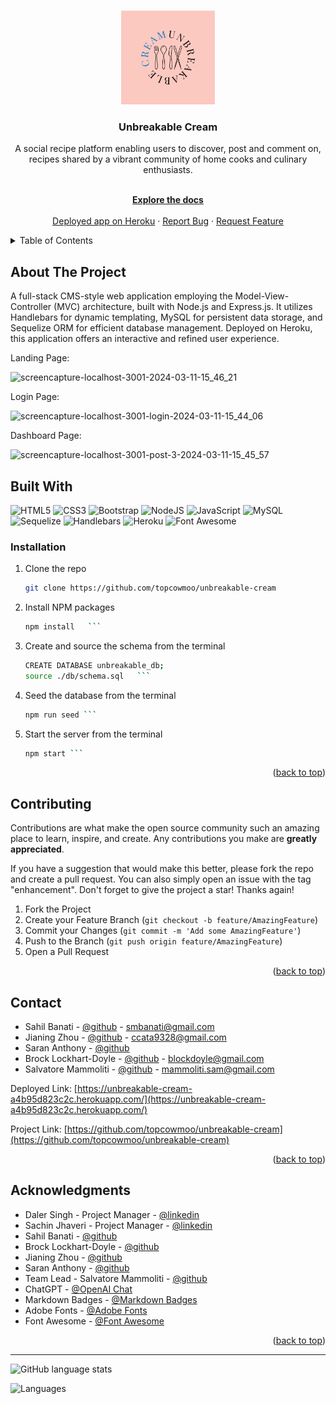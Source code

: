 <a name="readme-top"></a>

<br />
<div align="center">
  <a href="https://github.com/topcowmoo/unbreakable-cream">
    <img src="./public/images/logo.png" alt="Logo" width="150" height="150">
  </a>

<h3 align="center">Unbreakable Cream</h3>

<p align="center">
  
A social recipe platform enabling users to discover, post and comment on, recipes shared by a vibrant community of home cooks and culinary enthusiasts.

<br />
    <a href="https://github.com/topcowmoo/unbreakable-cream"><strong>Explore the docs</strong></a>
    <br />
    <br />
    <a href="https://unbreakable-cream-a4b95d823c2c.herokuapp.com/">Deployed app on Heroku</a>
    · 
    <a href="https://github.com/topcowmoo/unbreakable-cream/issues">Report Bug</a>
    ·
    <a href="https://github.com/topcowmoo/unbreakable-cream/issues">Request Feature</a>

  </p>
</div>

<!-- TABLE OF CONTENTS -->

<details>
  <summary>Table of Contents</summary>
  <ol>
    <li>
      <a href="#about-the-project">About The Project</a>
      <ul>
        <li><a href="#built-with">Built With</a></li>
      </ul>
    </li>
        <li><a href="#installation">Installation</a></li>
      </ul>
    </li>
    <li><a href="#contributing">Contributing</a></li>
    <li><a href="#contact">Contact</a></li>
    <li><a href="#acknowledgments">Acknowledgments</a></li>
  </ol>
</details>

<!-- ABOUT THE PROJECT -->

## About The Project

A full-stack CMS-style web application employing the Model-View-Controller (MVC) architecture, built with Node.js and Express.js. It utilizes Handlebars for dynamic templating, MySQL for persistent data storage, and Sequelize ORM for efficient database management. Deployed on Heroku, this application offers an interactive and refined user experience.

Landing Page:

![screencapture-localhost-3001-2024-03-11-15_46_21](https://github.com/topcowmoo/unbreakable-cream/assets/149528212/f372124a-1641-4248-861d-ffcdd1e9b841)

Login Page:

![screencapture-localhost-3001-login-2024-03-11-15_44_06](https://github.com/topcowmoo/unbreakable-cream/assets/149528212/49f75cd3-92d4-4998-b9e6-9dc9466fc497)

Dashboard Page:

![screencapture-localhost-3001-post-3-2024-03-11-15_45_57](https://github.com/topcowmoo/unbreakable-cream/assets/149528212/27ab6895-0127-42c0-9aee-7da5a340f385)


<!-- BUILT WITH -->

## Built With

![HTML5](https://img.shields.io/badge/html5-%23E34F26.svg?style=for-the-badge&logo=html5&logoColor=white)
![CSS3](https://img.shields.io/badge/css3-%231572B6.svg?style=for-the-badge&logo=css3&logoColor=white)
![Bootstrap](https://img.shields.io/badge/bootstrap-%238511FA.svg?style=for-the-badge&logo=bootstrap&logoColor=white)
![NodeJS](https://img.shields.io/badge/Node%20js-339933?style=for-the-badge&logo=nodedotjs&logoColor=white)
![JavaScript](https://img.shields.io/badge/javascript-%23323330.svg?style=for-the-badge&logo=javascript&logoColor=%23F7DF1E)
![MySQL](https://img.shields.io/badge/mysql-4479A1.svg?style=for-the-badge&logo=mysql&logoColor=white)
![Sequelize](https://img.shields.io/badge/Sequelize-52B0E7?style=for-the-badge&logo=Sequelize&logoColor=white)
![Handlebars](https://img.shields.io/badge/Handlebars%20js-f0772b?style=for-the-badge&logo=handlebarsdotjs&logoColor=black)
![Heroku](https://img.shields.io/badge/heroku-%23430098.svg?style=for-the-badge&logo=heroku&logoColor=white)
![Font Awesome](https://img.shields.io/badge/Font_Awesome-339AF0?style=for-the-badge&logo=fontawesome&logoColor=white)

<!-- INSTALLATION -->

### Installation

1. Clone the repo
   ```sh
   git clone https://github.com/topcowmoo/unbreakable-cream
   ```
2. Install NPM packages
   ````sh
   npm install   ```
   ````
3. Create and source the schema from the terminal
   ````sh
   CREATE DATABASE unbreakable_db;
   source ./db/schema.sql   ```
   ````
4. Seed the database from the terminal
   ````sh
   npm run seed ```
   ````
5. Start the server from the terminal
   ````sh
   npm start ```
   ````

<p align="right">(<a href="#readme-top">back to top</a>)</p>

<!-- CONTRIBUTING -->

## Contributing

Contributions are what make the open source community such an amazing place to learn, inspire, and create. Any contributions you make are **greatly appreciated**.

If you have a suggestion that would make this better, please fork the repo and create a pull request. You can also simply open an issue with the tag "enhancement".
Don't forget to give the project a star! Thanks again!

1. Fork the Project
2. Create your Feature Branch (`git checkout -b feature/AmazingFeature`)
3. Commit your Changes (`git commit -m 'Add some AmazingFeature'`)
4. Push to the Branch (`git push origin feature/AmazingFeature`)
5. Open a Pull Request

<p align="right">(<a href="#readme-top">back to top</a>)</p>

<!-- CONTACT -->

## Contact

- Sahil Banati - [@github](https://github.com/sbanati) - smbanati@gmail.com
- Jianing Zhou - [@github](https://github.com/Joyce77777777) - ccata9328@gmail.com
- Saran Anthony - [@github](https://github.com/anthosaran)
- Brock Lockhart-Doyle - [@github](https://github.com/blockdoyle) - blockdoyle@gmail.com
- Salvatore Mammoliti - [@github](https://github.com/topcowmoo) - mammoliti.sam@gmail.com


Deployed Link: [https://unbreakable-cream-a4b95d823c2c.herokuapp.com/](https://unbreakable-cream-a4b95d823c2c.herokuapp.com/)

Project Link: [https://github.com/topcowmoo/unbreakable-cream](https://github.com/topcowmoo/unbreakable-cream)

<p align="right">(<a href="#readme-top">back to top</a>)</p>

<!-- ACKNOWLEDGMENTS -->

## Acknowledgments

- Daler Singh - Project Manager - [@linkedin](https://www.linkedin.com/in/daler7/?originalSubdomain=ca)
- Sachin Jhaveri - Project Manager - [@linkedin](https://www.linkedin.com/in/sachin-jhaveri-42436280/?originalSubdomain=ca)
- Sahil Banati - [@github](https://github.com/sbanati) 
- Brock Lockhart-Doyle - [@github](https://github.com/blockdoyle)
- Jianing Zhou - [@github](https://github.com/Joyce77777777)
- Saran Anthony - [@github](https://github.com/anthosaran)
- Team Lead - Salvatore Mammoliti - [@github](https://github.com/topcowmoo)
- ChatGPT - [@OpenAI Chat](https://chat.openai.com/)
- Markdown Badges - [@Markdown Badges](https://ileriayo.github.io/markdown-badges/#usage)
- Adobe Fonts - [@Adobe Fonts](https://new.express.adobe.com/)
- Font Awesome - [@Font Awesome](https://fontawesome.com/)

<p align="right">(<a href="#readme-top">back to top</a>)</p>

---

![GitHub language stats](https://img.shields.io/github/languages/top/topcowmoo/unbreakable-cream)

![Languages](https://img.shields.io/github/languages/count/topcowmoo/unbreakable-cream)
